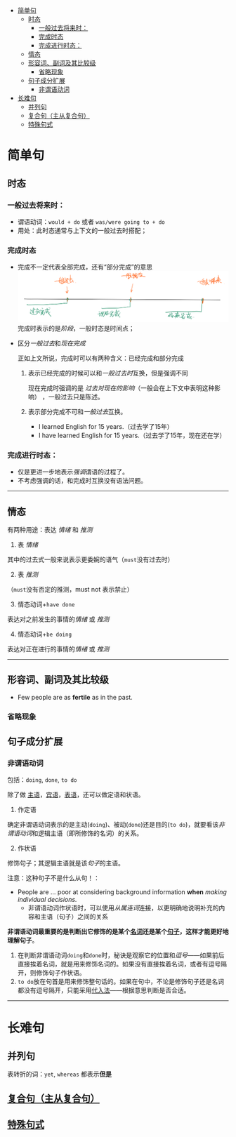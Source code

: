 - [简单句](#%E7%AE%80%E5%8D%95%E5%8F%A5)
  - [时态](#%E6%97%B6%E6%80%81)
    - [一般过去将来时：](#%E4%B8%80%E8%88%AC%E8%BF%87%E5%8E%BB%E5%B0%86%E6%9D%A5%E6%97%B6)
    - [完成时态](#%E5%AE%8C%E6%88%90%E6%97%B6%E6%80%81)
    - [完成进行时态：](#%E5%AE%8C%E6%88%90%E8%BF%9B%E8%A1%8C%E6%97%B6%E6%80%81)
  - [情态](#%E6%83%85%E6%80%81)
  - [形容词、副词及其比较级](#%E5%BD%A2%E5%AE%B9%E8%AF%8D%E5%89%AF%E8%AF%8D%E5%8F%8A%E5%85%B6%E6%AF%94%E8%BE%83%E7%BA%A7)
    - [省略现象](#%E7%9C%81%E7%95%A5%E7%8E%B0%E8%B1%A1)
  - [句子成分扩展](#%E5%8F%A5%E5%AD%90%E6%88%90%E5%88%86%E6%89%A9%E5%B1%95)
    - [非谓语动词](#%E9%9D%9E%E8%B0%93%E8%AF%AD%E5%8A%A8%E8%AF%8D)
- [长难句](#%E9%95%BF%E9%9A%BE%E5%8F%A5)
  - [并列句](#%E5%B9%B6%E5%88%97%E5%8F%A5)
  - [复合句（主从复合句）](#%E5%A4%8D%E5%90%88%E5%8F%A5%E4%B8%BB%E4%BB%8E%E5%A4%8D%E5%90%88%E5%8F%A5)
  - [特殊句式](#%E7%89%B9%E6%AE%8A%E5%8F%A5%E5%BC%8F)

# 简单句
## 时态
### 一般过去将来时：
  - 谓语动词：`would + do` 或者 `was/were going to + do`
  - 用处：此时态通常与上下文的一般过去时搭配；
###  完成时态
  - 完成不一定代表全部完成，还有“部分完成”的意思
![](2019-05-26-09-38-45.png)
完成时表示的是*阶段*，一般时态是时间点；
- 区分*一般过去*和*现在完成*
  
   正如上文所说，完成时可以有两种含义：已经完成和部分完成
   1. 表示已经完成的时候可以和*一般过去时*互换，但是强调不同
   
        现在完成时强调的是 *过去对现在的影响*（一般会在上下文中表明这种影响） ，一般过去只是陈述。
   2. 表示部分完成不可和*一般过去*互换。
        - I learned English for 15 years.（过去学了15年）
        - I have learned English for 15 years.（过去学了15年，现在还在学）
### 完成进行时态：
  - 仅是更进一步地表示*强调*谓语的过程了。
  - 不考虑强调的话，和完成时互换没有语法问题。

---

## 情态

有两种用途：表达 *情绪* 和 *推测*

1. 表 *情绪*

其中的过去式一般来说表示更委婉的语气（`must`没有过去时）

2. 表 *推测*

（`must`没有否定的推测，must not 表示禁止）

3. 情态动词+`have done`

表达对之前发生的事情的*情绪* 或 *推测*

4. 情态动词+`be doing`

表达对正在进行的事情的*情绪* 或 *推测*

---

## 形容词、副词及其比较级

- Few people are as **fertile** as in the past.

### 省略现象


## 句子成分扩展

### 非谓语动词
包括：`doing`, `done`, `to do`

除了做 <u>主语</u>，<u>宾语</u>，<u>表语</u>，还可以做定语和状语。

1. 作定语

确定非谓语动词表示的是主动(`doing`)、被动(`done`)还是目的(`to do`)，就要看该*非谓语动词*和逻辑主语（即所修饰的名词）的关系。

2. 作状语

修饰句子；其逻辑主语就是该*句子*的主语。

注意：这种句子不是什么从句！：
- People are ... poor at considering background information **when** *making individual decisions.*
  - 非谓语动词作状语时，可以使用*从属连词*连接，以更明确地说明补充的内容和主语（句子）之间的关系

**非谓语动词最重要的是判断出它修饰的是某个<u>名词</u>还是某个<u>句子</u>，这样才能更好地理解句子**。

1. 在判断非谓语动词`doing`和`done`时，秘诀是观察它的位置和*逗号*——如果前后直接挨着名词，就是用来修饰名词的。如果没有直接挨着名词，或者有逗号隔开，则修饰句子作状语。
2. `to do`放在句首是用来修饰整句话的。如果在句中，不论是修饰句子还是名词都没有逗号隔开，只能采用<u>代入法</u>——根据意思判断是否合适。

---

# 长难句

## 并列句

表转折的词：`yet`, `whereas` 都表示**但是**

## [复合句（主从复合句）](file:///C:\Users\29388\Documents\code\markdown\English\句句真研（复合句）.md)

## [特殊句式](file:///C:\Users\29388\Documents\code\markdown\English\句句真研（特殊句式）.md)